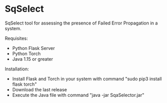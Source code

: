 # SqSelect
SqSelect tool for assessing the presence of Failed Error Propagation in a system.

Requisites:
- Python Flask Server
- Python Torch
- Java 1.15 or greater

Installation:
- Install Flask and Torch in your system with command "sudo pip3 install flask torch"
- Download the last release
- Execute the Java file with command "java -jar SqaSelector.jar"
